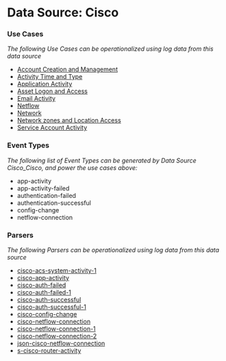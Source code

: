 Data Source: Cisco
==================

### Use Cases

_The following Use Cases can be operationalized using log data from this data source_

* [Account Creation and Management](usecase_account_creation_and_management.md)
* [Activity Time  and Type](usecase_activity_time__and_type.md)
* [Application Activity](usecase_application_activity.md)
* [Asset Logon and Access](usecase_asset_logon_and_access.md)
* [Email Activity](usecase_email_activity.md)
* [Netflow](usecase_netflow.md)
* [Network](usecase_network.md)
* [Network zones and Location Access](usecase_network_zones_and_location_access.md)
* [Service Account Activity](usecase_service_account_activity.md)


### Event Types

_The following list of Event Types can be generated by Data Source Cisco_Cisco, and power the use cases above:_

- app-activity
- app-activity-failed
- authentication-failed
- authentication-successful
- config-change
- netflow-connection


### Parsers

_The following Parsers can be operationalized using log data from this data source_

* [cisco-acs-system-activity-1](parserContent_cisco-acs-system-activity-1.md)
* [cisco-app-activity](parserContent_cisco-app-activity.md)
* [cisco-auth-failed](parserContent_cisco-auth-failed.md)
* [cisco-auth-failed-1](parserContent_cisco-auth-failed-1.md)
* [cisco-auth-successful](parserContent_cisco-auth-successful.md)
* [cisco-auth-successful-1](parserContent_cisco-auth-successful-1.md)
* [cisco-config-change](parserContent_cisco-config-change.md)
* [cisco-netflow-connection](parserContent_cisco-netflow-connection.md)
* [cisco-netflow-connection-1](parserContent_cisco-netflow-connection-1.md)
* [cisco-netflow-connection-2](parserContent_cisco-netflow-connection-2.md)
* [json-cisco-netflow-connection](parserContent_json-cisco-netflow-connection.md)
* [s-cisco-router-activity](parserContent_s-cisco-router-activity.md)
